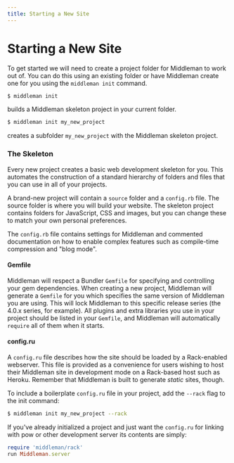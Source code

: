 ```yaml
---
title: Starting a New Site
---
```


# Starting a New Site

To get started we will need to create a project folder for Middleman to work
out of. You can do this using an existing folder or have Middleman create one
for you using the `middleman init` command.

```bash
$ middleman init
```

builds a Middleman skeleton project in your current folder.

```bash
$ middleman init my_new_project
```

creates a subfolder `my_new_project` with the Middleman skeleton project.

### The Skeleton

Every new project creates a basic web development skeleton for you. This
automates the construction of a standard hierarchy of folders and files that
you can use in all of your projects.

A brand-new project will contain a `source` folder and a `config.rb` file. The
source folder is where you will build your website. The skeleton project
contains folders for JavaScript, CSS and images, but you can change these to
match your own personal preferences.

The `config.rb` file contains settings for Middleman and commented
documentation on how to enable complex features such as compile-time
compression and "blog mode".

#### Gemfile

Middleman will respect a Bundler `Gemfile` for specifying and controlling your
gem dependencies. When creating a new project, Middleman will generate a
`Gemfile` for you which specifies the same version of Middleman you are using.
This will lock Middleman to this specific release series (the 4.0.x series, for
example). All plugins and extra libraries you use in your project should be
listed in your `Gemfile`, and Middleman will automatically `require` all of them
when it starts.

#### config.ru

A `config.ru` file describes how the site should be loaded by a Rack-enabled
webserver. This file is provided as a convenience for users wishing to host
their Middleman site in development mode on a Rack-based host such as Heroku.
Remember that Middleman is built to generate *static* sites, though.

To include a boilerplate `config.ru` file in your project, add the `--rack`
flag to the init command:

```bash
$ middleman init my_new_project --rack
```

If you've already initialized a project and just want the `config.ru` for
linking with pow or other development server its contents are simply:

```ruby
require 'middleman/rack'
run Middleman.server
```
